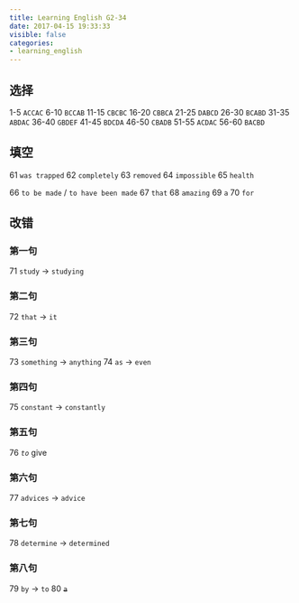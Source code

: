 ```yaml
---
title: Learning English G2-34
date: 2017-04-15 19:33:33
visible: false
categories:
- learning_english
---
```


## 选择

1-5 `ACCAC`      6-10 `BCCAB`     11-15 `CBCBC`
16-20 `CBBCA`    21-25 `DABCD`    26-30 `BCABD`
31-35 `ABDAC`    36-40 `GBDEF`    41-45 `BDCDA`
46-50 `CBADB`    51-55 `ACDAC`    56-60 `BACBD`
<!-- more -->

## 填空

61 `was trapped`
62 `completely`
63 `removed`
64 `impossible`
65 `health`

66 `to be made` / `to have been made`
67 `that`
68 `amazing`
69 `a`
70 `for`

## 改错

### 第一句

71 `study` -> `studying`

### 第二句

72 `that` -> `it`

### 第三句

73 `something` -> `anything`
74 `as` -> `even`

### 第四句

75 `constant` -> `constantly`

### 第五句

76 *`to`* give

### 第六句

77 `advices` -> `advice`

### 第七句

78 `determine` -> `determined`

### 第八句

79 `by` -> `to`
80 ~~`a`~~
